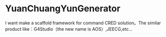 # YuanChuangYunGenerator
I want make a scaffold framework for command CRED solution。The similar product like：G4Studio（the new name is AOS）,JEECG,etc...

